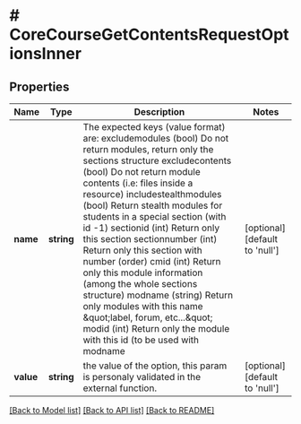 # # CoreCourseGetContentsRequestOptionsInner

## Properties

Name | Type | Description | Notes
------------ | ------------- | ------------- | -------------
**name** | **string** | The expected keys (value format) are:                                                 excludemodules (bool) Do not return modules, return only the sections structure                                                 excludecontents (bool) Do not return module contents (i.e: files inside a resource)                                                 includestealthmodules (bool) Return stealth modules for students in a special                                                     section (with id -1)                                                 sectionid (int) Return only this section                                                 sectionnumber (int) Return only this section with number (order)                                                 cmid (int) Return only this module information (among the whole sections structure)                                                 modname (string) Return only modules with this name \&quot;label, forum, etc...\&quot;                                                 modid (int) Return only the module with this id (to be used with modname | [optional] [default to 'null']
**value** | **string** | the value of the option,                                                                     this param is personaly validated in the external function. | [optional] [default to 'null']

[[Back to Model list]](../../README.md#models) [[Back to API list]](../../README.md#endpoints) [[Back to README]](../../README.md)
